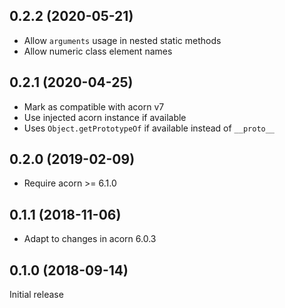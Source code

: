 ## 0.2.2 (2020-05-21)

* Allow `arguments` usage in nested static methods
* Allow numeric class element names

## 0.2.1 (2020-04-25)

* Mark as compatible with acorn v7
* Use injected acorn instance if available
* Uses `Object.getPrototypeOf` if available instead of `__proto__`

## 0.2.0 (2019-02-09)

* Require acorn >= 6.1.0

## 0.1.1 (2018-11-06)

* Adapt to changes in acorn 6.0.3

## 0.1.0 (2018-09-14)

Initial release
